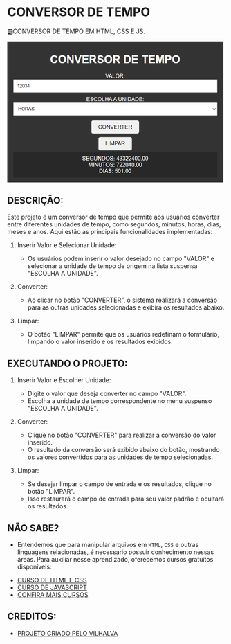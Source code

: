 # CONVERSOR DE TEMPO
🆎CONVERSOR DE TEMPO EM HTML, CSS E JS.

<img src="FOTO.png" align="center" width="500"> <br>

## DESCRIÇÃO:
Este projeto é um conversor de tempo que permite aos usuários converter entre diferentes unidades de tempo, como segundos, minutos, horas, dias, meses e anos. Aqui estão as principais funcionalidades implementadas:

1. Inserir Valor e Selecionar Unidade:
   - Os usuários podem inserir o valor desejado no campo "VALOR" e selecionar a unidade de tempo de origem na lista suspensa "ESCOLHA A UNIDADE".

2. Converter:
   - Ao clicar no botão "CONVERTER", o sistema realizará a conversão para as outras unidades selecionadas e exibirá os resultados abaixo.

3. Limpar:
   - O botão "LIMPAR" permite que os usuários redefinam o formulário, limpando o valor inserido e os resultados exibidos.

## EXECUTANDO O PROJETO:
1. Inserir Valor e Escolher Unidade:
   - Digite o valor que deseja converter no campo "VALOR".
   - Escolha a unidade de tempo correspondente no menu suspenso "ESCOLHA A UNIDADE".

2. Converter:
   - Clique no botão "CONVERTER" para realizar a conversão do valor inserido.
   - O resultado da conversão será exibido abaixo do botão, mostrando os valores convertidos para as unidades de tempo selecionadas.

3. Limpar:
   - Se desejar limpar o campo de entrada e os resultados, clique no botão "LIMPAR".
   - Isso restaurará o campo de entrada para seu valor padrão e ocultará os resultados.
   
## NÃO SABE?
- Entendemos que para manipular arquivos em `HTML`, `CSS` e outras linguagens relacionadas, é necessário possuir conhecimento nessas áreas. Para auxiliar nesse aprendizado, oferecemos cursos gratuitos disponíveis:
* [CURSO DE HTML E CSS](https://github.com/VILHALVA/CURSO-DE-HTML-E-CSS)
* [CURSO DE JAVASCRIPT](https://github.com/VILHALVA/CURSO-DE-JAVASCRIPT)
* [CONFIRA MAIS CURSOS](https://github.com/VILHALVA?tab=repositories&q=+topic:CURSO)

## CREDITOS:
- [PROJETO CRIADO PELO VILHALVA](https://github.com/VILHALVA)
